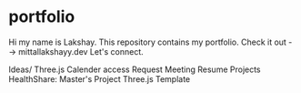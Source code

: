 # portfolio
Hi my name is Lakshay. This repository contains my portfolio. Check it out --> mittallakshayy.dev
Let's connect.

Ideas/ 
Three.js 
Calender access 
Request Meeting
Resume
Projects
HealthShare: Master's Project
Three.js Template
